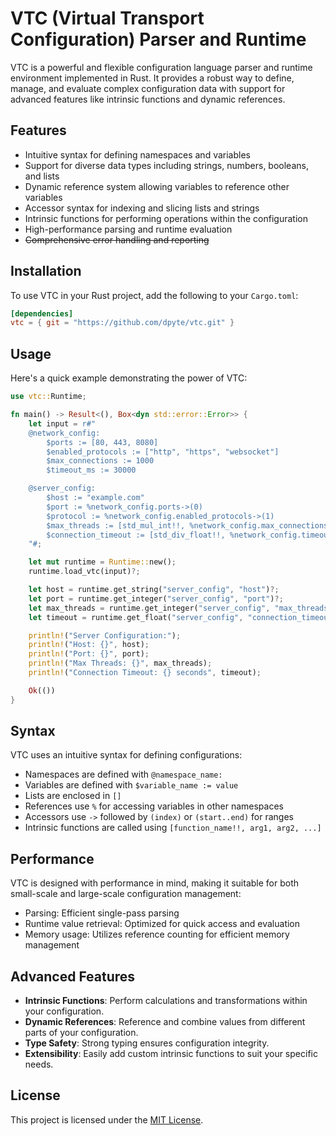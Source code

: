 # VTC (Virtual Transport Configuration) Parser and Runtime

VTC is a powerful and flexible configuration language parser and runtime environment implemented in Rust. It provides a robust way to define, manage, and evaluate complex configuration data with support for advanced features like intrinsic functions and dynamic references.

## Features

- Intuitive syntax for defining namespaces and variables
- Support for diverse data types including strings, numbers, booleans, and lists
- Dynamic reference system allowing variables to reference other variables
- Accessor syntax for indexing and slicing lists and strings
- Intrinsic functions for performing operations within the configuration
- High-performance parsing and runtime evaluation
- ~~Comprehensive error handling and reporting~~

## Installation

To use VTC in your Rust project, add the following to your `Cargo.toml`:

```toml
[dependencies]
vtc = { git = "https://github.com/dpyte/vtc.git" }
```

## Usage

Here's a quick example demonstrating the power of VTC:

```rust
use vtc::Runtime;

fn main() -> Result<(), Box<dyn std::error::Error>> {
    let input = r#"
    @network_config:
        $ports := [80, 443, 8080]
        $enabled_protocols := ["http", "https", "websocket"]
        $max_connections := 1000
        $timeout_ms := 30000

    @server_config:
        $host := "example.com"
        $port := %network_config.ports->(0)
        $protocol := %network_config.enabled_protocols->(1)
        $max_threads := [std_mul_int!!, %network_config.max_connections, 2]
        $connection_timeout := [std_div_float!!, %network_config.timeout_ms, 1000.0]
    "#;

    let mut runtime = Runtime::new();
    runtime.load_vtc(input)?;

    let host = runtime.get_string("server_config", "host")?;
    let port = runtime.get_integer("server_config", "port")?;
    let max_threads = runtime.get_integer("server_config", "max_threads")?;
    let timeout = runtime.get_float("server_config", "connection_timeout")?;

    println!("Server Configuration:");
    println!("Host: {}", host);
    println!("Port: {}", port);
    println!("Max Threads: {}", max_threads);
    println!("Connection Timeout: {} seconds", timeout);

    Ok(())
}
```

## Syntax

VTC uses an intuitive syntax for defining configurations:

- Namespaces are defined with `@namespace_name:`
- Variables are defined with `$variable_name := value`
- Lists are enclosed in `[]`
- References use `%` for accessing variables in other namespaces
- Accessors use `->` followed by `(index)` or `(start..end)` for ranges
- Intrinsic functions are called using `[function_name!!, arg1, arg2, ...]`

[//]: # (For more detailed syntax information, refer to the [documentation]&#40;link_to_docs&#41;.)

## Performance

VTC is designed with performance in mind, making it suitable for both small-scale and large-scale configuration management:

- Parsing: Efficient single-pass parsing
- Runtime value retrieval: Optimized for quick access and evaluation
- Memory usage: Utilizes reference counting for efficient memory management

## Advanced Features

- **Intrinsic Functions**: Perform calculations and transformations within your configuration.
- **Dynamic References**: Reference and combine values from different parts of your configuration.
- **Type Safety**: Strong typing ensures configuration integrity.
- **Extensibility**: Easily add custom intrinsic functions to suit your specific needs.

[//]: # (## Contributing)

[//]: # ()
[//]: # (Contributions are welcome! Whether it's bug reports, feature requests, or code contributions, please feel free to engage with the project. Check out our [CONTRIBUTING.md]&#40;link_to_contributing&#41; for guidelines.)

## License

This project is licensed under the [MIT License](LICENSE).

